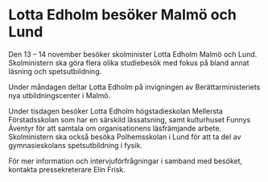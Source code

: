# Lotta Edholm besöker Malmö och Lund

Den 13 – 14 november besöker skolminister Lotta Edholm Malmö och Lund. Skolministern ska göra flera olika studiebesök med fokus på bland annat läsning och spetsutbildning.

Under måndagen deltar Lotta Edholm på invigningen av Berättarministeriets nya utbildningscenter i Malmö.

Under tisdagen besöker Lotta Edholm högstadieskolan Mellersta Förstadsskolan som har en särskild lässatsning, samt kulturhuset Funnys Äventyr för att samtala om organisationens läsfrämjande arbete. Skolministern ska också besöka Polhemsskolan i Lund för att ta del av gymnasieskolans spetsutbildning i fysik.

För mer information och intervjuförfrågningar i samband med besöket, kontakta pressekreterare Elin Frisk.
